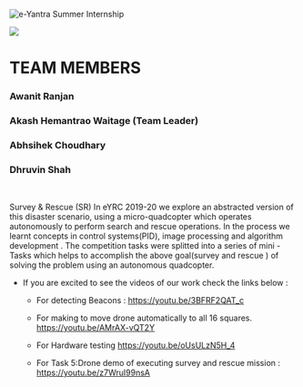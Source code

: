 ![e-Yantra Summer Internship](http://www.e-yantra.org/img/EyantraLogoLarge.png)

<img src="eyantra-eyrc-survey-rescue-2020/Eyntra_SR_Theme.png">

         
# TEAM MEMBERS 

### Awanit Ranjan
### Akash Hemantrao Waitage (Team Leader) 
### Abhsihek Choudhary 
### Dhruvin Shah 


<br>
<hl>



<p>
Survey &amp; Rescue (SR) In eYRC 2019-20 we explore an abstracted version of this disaster scenario, using a micro-quadcopter which operates autonomously to perform search and rescue operations. In the process we learnt concepts in control systems(PID), image processing and algorithm development . The competition tasks were splitted into a series of mini - Tasks which helps to accomplish the above goal(survey and rescue ) of solving the problem using an autonomous quadcopter.
</p>



+ If you are excited to see the videos of our work check the links below : 

   + For detecting Beacons : https://youtu.be/3BFRF2QAT_c

   + For making to move drone automatically to all 16 squares.   https://youtu.be/AMrAX-vQT2Y

   + For Hardware testing   https://youtu.be/oUsULzN5H_4

   + For Task 5:Drone demo of executing survey and rescue mission :  https://youtu.be/z7WruI99nsA
